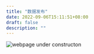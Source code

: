 ```yaml
---
title: "数据发布"
date: 2022-09-06T15:11:51+08:00
draft: false
description: ""
---
```


 ![webpage under constructon](/images/Webpage-under-construction.jpeg)